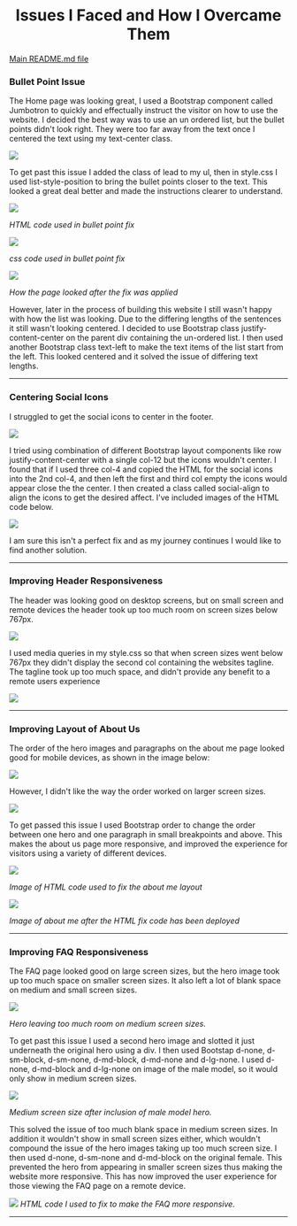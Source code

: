 <h1 style="text-align: center;">Issues I Faced and How I Overcame Them</h1>

<a href="/workspace/milestone-re-tie-dye/README.md">Main README.md file</a>

<h3>Bullet Point Issue</h3>

The Home page was looking great, I used a Bootstrap component called Jumbotron to quickly and effectually instruct the visitor on how to use the website. I decided the best way was to use an un ordered list, but the bullet points didn't look right. They were too far away from the text once I centered the text using my text-center class. 




<img src="assets/images/issues-images/ulindexbulletpointstoofarout.png">


To get past this issue I added the class of lead to my ul, then in style.css I used list-style-position to bring the bullet points closer to the text. This looked a great deal better and made the instructions clearer to understand. 


<img src="assets/images/issues-images/ulindexbulletpointstoofaroutfixhtml.png">

<i>HTML code used in bullet point fix</i>

<img src="assets/images/issues-images/ulindexbulletpointstoofaroutfixcss.png">

<i>css code used in bullet point fix</i>

<img src="assets/images/issues-images/ulindexbulletpointstoofaroutfix.png">
    
<i>How the page looked after the fix was applied</i>

However, later in the process of building this website I still wasn't happy with how the list was looking. Due to the differing lengths of the sentences it still wasn't looking centered. I decided to use Bootstrap class justify-content-center on the parent div containing the un-ordered list. I then used another Bootstrap class text-left to make the text items of the list start from the left. This looked centered and it solved the issue of differing text lengths. 

<hr>

<h3>Centering Social Icons</h3>

I struggled to get the social icons to center in the footer.

<img src="assets/images/issues-images/can'tgetsocialstocenter.png">

I tried using combination of different Bootstrap layout components like row justify-content-center with a single col-12 but the icons wouldn't center. I found that if I used three col-4 and copied the HTML for the social icons into the 2nd col-4, and then left the first and third col empty the icons would appear close the the center. I then created a class called social-align to  align the icons to get the desired affect. I've included images of the HTML code below. 

<img src="assets/images/issues-images/can'tgetsocialstocenterfix.png">

I am sure this isn't a perfect fix and as my journey continues I would like to find another solution.

<hr>

<h3>Improving Header Responsiveness</h3>

The header was looking good on desktop screens, but on small screen and remote devices the header took up too much room on screen sizes below 767px. 

<img src="assets/images/issues-images/largeheaderinmobileview.png">

 I used media queries in my style.css so that when screen sizes went below 767px they didn't display the second col containing the websites tagline. The tagline took up too much space, and didn't provide any benefit to a remote users experience

<img src="assets/images/issues-images/largeheaderinmobileviewfix.png">

<hr>

<h3>Improving Layout of About Us</h3>

The order of the hero images and paragraphs on the about me page looked good for mobile devices, as shown in the image below: 

<img src="assets/images/issues-images/heroandtextlayoutaboutmemobile.png">

However, I didn't like the way the order worked on larger screen sizes. 

<img src="assets/images/issues-images/heroandtextlayoutaboutmedesktop.png">

To get passed this issue I used Bootstrap order to change the order between one hero and one paragraph in small breakpoints and above. This makes the about us page more responsive, and improved the experience for visitors using a variety of different devices. 

<img src="assets/images/issues-images/heroandtextlayoutaboutmedesktopfixcode.png">

<i>Image of HTML code used to fix the about me layout</i>

<img src="assets/images/issues-images/heroandtextlayoutaboutmedesktopfix.png">

<i>Image of about me after the HTML fix code has been deployed</i>

<hr>

<h3>Improving FAQ Responsiveness</h3>

The FAQ page looked good on large screen sizes, but the hero image took up too much space on smaller screen sizes. It also left a lot of blank space on medium and small screen sizes.

<img src="assets/images/issues-images/toomuchfreespaceinfaqmdsize.png">

<i>Hero leaving too much room on medium screen sizes.</i>

To get past this issue I used a second hero image and slotted it just underneath the original hero using a div. I then used Bootstap d-none, d-sm-block, d-sm-none, d-md-block, d-md-none and d-lg-none. I used d-none, d-md-block and d-lg-none on image of the male model, so it would only show in medium screen sizes. 
 
 <img src="assets/images/issues-images/toomuchfreespaceinfaqmdsizeaddmale.png">

<i>Medium screen size after inclusion of male model hero.</i>
 
 This solved the issue of too much blank space in medium screen sizes. In addition it wouldn't show in small screen sizes either, which wouldn't compound the issue of the hero images taking up too much screen size. I then used d-none, d-sm-none and d-md-block on the original female. This prevented the hero from appearing in smaller screen sizes thus making the website more responsive. This has now improved the user experience for those viewing the FAQ page on a remote device. 

<img src="assets/images/issues-images/toomuchfreespaceinfaqmdsizeaddmalehtmlfix.png">
<i>HTML code I used to fix to make the FAQ more responsive.</i>

<hr>

